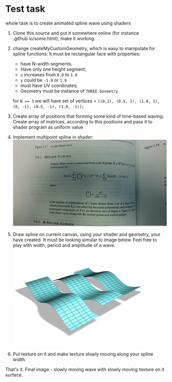 # Test task

whole task is to create animated spline wave using shaders

1. Clone this source and put it somewhere online (for instance <username>.github.io/some.html), make it working.

1. change  createMyCustomGeometry, which is easy to manipulate for spline functions: It must be rectangular face with properties:
   * have N-width segments.
   * Have only one height segment;
   * `x` increases from `0,0` to `1.0` 
   * `y` could be `-1.0` or `1.0`
   * must have UV coordinates;
   * Geometry must be instance of `THREE.Geometry`

   for `N == 3` we will have set of vertices = `[(0,1), (0.5, 1), (1.0, 1), (0, -1), (0.5, -1), (1.0, -1)];`

2. Create array of positions that forming some kind of time-based waving. Create array of matrices, according to this positions and pass it to shader program as uniform value
3. Implement multipoint spline in shader:
    ![Spline Formula](/textures/spline.jpg)

4. Draw spline on current canvas, using your shader and geometry, your have created. It must be looking simular to image below. Feel free to play with width, period and amplitude of a wave.
    ![Wave image](/textures/wave.png)

5. Put texture on it and make texture slowly moving along your spline width. 

That's it. Final image - slowly moving wave with slowly moving texture on it surface.


